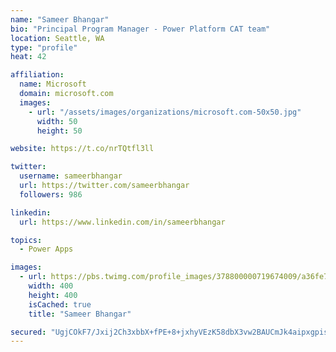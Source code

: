 ```yaml
---
name: "Sameer Bhangar"
bio: "Principal Program Manager - Power Platform CAT team"
location: Seattle, WA
type: "profile"
heat: 42

affiliation:
  name: Microsoft
  domain: microsoft.com
  images:
    - url: "/assets/images/organizations/microsoft.com-50x50.jpg"
      width: 50
      height: 50

website: https://t.co/nrTQtfl3ll

twitter:
  username: sameerbhangar
  url: https://twitter.com/sameerbhangar
  followers: 986

linkedin:
  url: https://www.linkedin.com/in/sameerbhangar

topics:
  - Power Apps

images:
  - url: https://pbs.twimg.com/profile_images/378800000719674009/a36fe7ddfab1778b76e5793772e43798_400x400.jpeg
    width: 400
    height: 400
    isCached: true
    title: "Sameer Bhangar"

secured: "UgjCOkF7/Jxij2Ch3xbbX+fPE+8+jxhyVEzK58dbX3vw2BAUCmJk4aipxgpissK9qEYqgZcKmvR6/1Sm3mkkuLJuyzkzY3amDUwBTO0HZOJrKOnal4wao7ii3Jd+BY+D3pg4rygee2+rBumVY+T8h4yOYHyQqFaMrTuFf9uY+aOwcvXw3t+WYdNk9vFgImk0H0a8kmjgJLrb0CWvgkxhOXvos89Nk1HesLJQNWn7dszUYuuwikxS5sEBR3SBlDR3vlEJK0movioB878i6Ou2KO4WL9TTIcbLBipzV1Bxxbq+d0aSqvghXe0bFu5WCaKTiLgCKFD5DV/VxquZl08iVd3z25Hgj8rVgp/tu8Wi2o2Fz7H1km3dJeEkHRdqNMJZzyP1ix/E3B/w13M/wmVF4g==;XgRp+1zBPWG9JrIWX0ARPA=="
---
```


